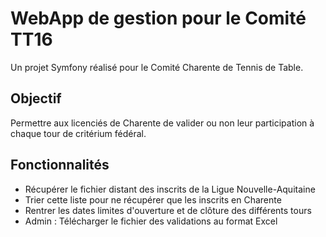 WebApp de gestion pour le Comité TT16
=====================================

Un projet Symfony réalisé pour le Comité Charente de Tennis de Table.

## Objectif
Permettre aux licenciés de Charente de valider ou non leur participation à chaque tour de critérium fédéral.

## Fonctionnalités
- Récupérer le fichier distant des inscrits de la Ligue Nouvelle-Aquitaine
- Trier cette liste pour ne récupérer que les inscrits en Charente
- Rentrer les dates limites d'ouverture et de clôture des différents tours
- Admin : Télécharger le fichier des validations au format Excel
